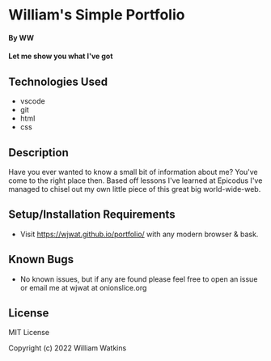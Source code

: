 # William's Simple Portfolio

#### By WW

#### Let me show you what I've got

## Technologies Used

* vscode
* git
* html
* css

## Description

Have you ever wanted to know a small bit of information about me? You've come to the right place then. Based off lessons I've learned at Epicodus I've managed to chisel out my own little piece of this great big world-wide-web.

## Setup/Installation Requirements

* Visit https://wjwat.github.io/portfolio/ with any modern browser & bask.

## Known Bugs

* No known issues, but if any are found please feel free to open an issue or email me at wjwat at onionslice.org

## License

MIT License

Copyright (c) 2022 William Watkins